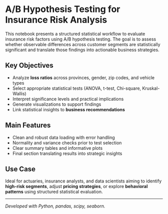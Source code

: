 # A/B Hypothesis Testing for Insurance Risk Analysis

This notebook presents a structured statistical workflow to evaluate insurance risk factors using A/B hypothesis testing. The goal is to assess whether observable differences across customer segments are statistically significant and translate those findings into actionable business strategies.

## Key Objectives
- Analyze **loss ratios** across provinces, gender, zip codes, and vehicle types
- Select appropriate statistical tests (ANOVA, t-test, Chi-square, Kruskal-Wallis)
- Interpret significance levels and practical implications
- Generate visualizations to support findings
- Link statistical insights to **business recommendations**

## Main Features
- Clean and robust data loading with error handling
- Normality and variance checks prior to test selection
- Clear summary tables and informative plots
- Final section translating results into strategic insights

## Use Case
Ideal for actuaries, insurance analysts, and data scientists aiming to identify **high-risk segments**, adjust **pricing strategies**, or explore **behavioral patterns** using structured statistical evaluation.

---

*Developed with Python, pandas, scipy, seaborn.*
```


